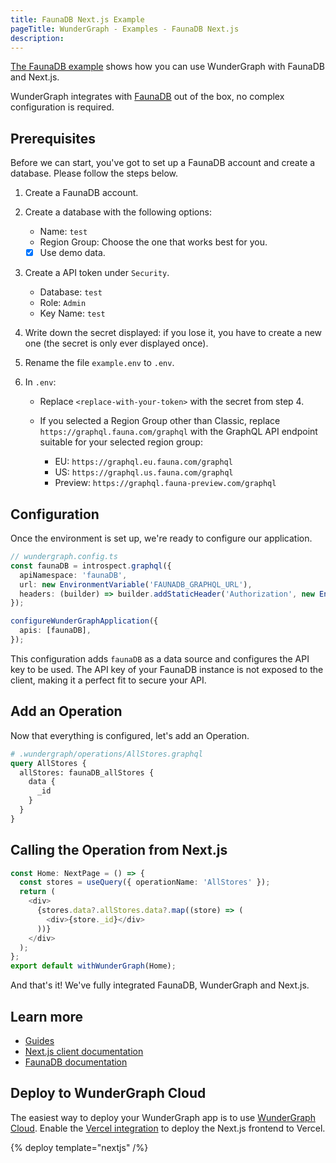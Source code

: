 ```yaml
---
title: FaunaDB Next.js Example
pageTitle: WunderGraph - Examples - FaunaDB Next.js
description:
---
```


[The FaunaDB example](https://github.com/wundergraph/wundergraph/tree/main/examples/faunadb-nextjs) shows how you can use WunderGraph with FaunaDB and Next.js.

WunderGraph integrates with [FaunaDB](/docs/supported-data-sources/faunadb) out of the box, no complex configuration is required.

## Prerequisites

Before we can start, you've got to set up a FaunaDB account and create a database.
Please follow the steps below.

1.  Create a FaunaDB account.

2.  Create a database with the following options:

    - Name: `test`
    - Region Group: Choose the one that works best for you.
    - [x] Use demo data.

3.  Create a API token under `Security`.

    - Database: `test`
    - Role: `Admin`
    - Key Name: `test`

4.  Write down the secret displayed: if you lose it, you have to create
    a new one (the secret is only ever displayed once).

5.  Rename the file `example.env` to `.env`.

6.  In `.env`:

    - Replace `<replace-with-your-token>` with the secret from step 4.

    - If you selected a Region Group other than Classic,
      replace `https://graphql.fauna.com/graphql` with the GraphQL API
      endpoint suitable for your selected region group:

      - EU: `https://graphql.eu.fauna.com/graphql`
      - US: `https://graphql.us.fauna.com/graphql`
      - Preview: `https://graphql.fauna-preview.com/graphql`

## Configuration

Once the environment is set up, we're ready to configure our application.

```typescript
// wundergraph.config.ts
const faunaDB = introspect.graphql({
  apiNamespace: 'faunaDB',
  url: new EnvironmentVariable('FAUNADB_GRAPHQL_URL'),
  headers: (builder) => builder.addStaticHeader('Authorization', new EnvironmentVariable('FAUNADB_TOKEN')),
});

configureWunderGraphApplication({
  apis: [faunaDB],
});
```

This configuration adds `faunaDB` as a data source and configures the API key to be used.
The API key of your FaunaDB instance is not exposed to the client, making it a perfect fit to secure your API.

## Add an Operation

Now that everything is configured, let's add an Operation.

```graphql
# .wundergraph/operations/AllStores.graphql
query AllStores {
  allStores: faunaDB_allStores {
    data {
      _id
    }
  }
}
```

## Calling the Operation from Next.js

```typescript
const Home: NextPage = () => {
  const stores = useQuery({ operationName: 'AllStores' });
  return (
    <div>
      {stores.data?.allStores.data?.map((store) => (
        <div>{store._id}</div>
      ))}
    </div>
  );
};
export default withWunderGraph(Home);
```

And that's it! We've fully integrated FaunaDB, WunderGraph and Next.js.

## Learn more

- [Guides](/docs/guides)
- [Next.js client documentation](/docs/clients-reference/nextjs)
- [FaunaDB documentation](https://docs.fauna.com/fauna/current)

## Deploy to WunderGraph Cloud

The easiest way to deploy your WunderGraph app is to use [WunderGraph Cloud](https://cloud.wundergraph.com). Enable the [Vercel integration](https://vercel.com/integrations/wundergraph) to deploy the Next.js frontend to Vercel.

{% deploy template="nextjs" /%}
